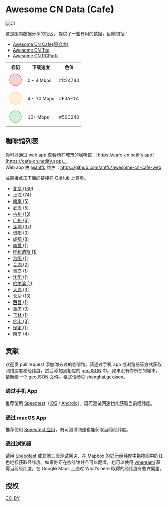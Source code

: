 # Awesome CN Data (Cafe)
![CI](https://github.com/ElaWorkshop/awesome-cn-cafe/workflows/CI/badge.svg)

这是国内数据分享的社区，提供了一些有用的数据，目前包括：

- [Awesome CN Cafe(原仓库)](https://github.com/Lanseria/awesome-cn-data)
- [Awesome CN Tea](https://github.com/Lanseria/awesome-cn-data/tree/tea)
- [Awesome CN RCPark](https://github.com/Lanseria/awesome-cn-data/tree/rc-park)

<table>
<tr><th>标记</th><th>下载速度</th><th>色值</th></tr>
<tr><td><img src="resources/markers/slow.png" width="50" alt="Slow marker"></td><td>0 ~ 4 Mbps</td><td>#C24740</td></tr>
<tr><td><img src="resources/markers/moderate.png" width="50" alt="Moderate marker"></td><td>4 ~ 10 Mbps</td><td>#F3AE1A</td></tr>
<tr><td><img src="resources/markers/fast.png" width="50" alt="Fast marker"></td><td>10+ Mbps</td><td>#50C240</td></tr>
</table>


## 咖啡馆列表

你可以通过 web app 查看所在城市的咖啡馆：[https://cafe-cn.netlify.app](https://cafe-cn.netlify.app)。  
Web app 由 [@antfu](https://github.com/antfu) 维护：https://github.com/antfu/awesome-cn-cafe-web

或直接点击下面的链接在 GitHub 上查看。

* [北京 (139)](beijing.geojson)
* [上海 (74)](shanghai.geojson)
* [南京 (5)](nanjing.geojson)
* [武汉 (5)](wuhan.geojson)
* [杭州 (13)](hangzhou.geojson)
* [广州 (6)](guangzhou.geojson)
* [深圳 (37)](shenzhen.geojson)
* [贵阳 (3)](guiyang.geojson)
* [成都 (8)](chengdu.geojson)
* [南昌 (1)](nanchang.geojson)
* [呼和浩特 (1)](hohhot.geojson)
* [洛阳 (1)](luoyang.geojson)
* [芜湖 (2)](wuhu.geojson)
* [青岛 (1)](qingdao.geojson)
* [沈阳 (1)](shenyang.geojson)
* [哈尔滨 (1)](harbin.geojson)
* [大连 (3)](dalian.geojson)
* [长沙 (13)](changsha.geojson)
* [西昌 (1)](xichang.geojson)
* [重庆 (3)](chongqing.geojson)
* [玉林 (1)](yulin.geojson)
* [佛山 (3)](foshan.geojson)
* [保定 (1)](baoding.geojson)
* [南宁 (4)](nanning.geojson)

## 贡献

欢迎发 pull request 添加你去过的咖啡馆。请通过手机 app 或浏览器等方式获取网络速度和经纬度，然后添加到相应的 [geoJSON](http://geojson.org/geojson-spec.html) 中。如果没有你所在的城市，请新建一个 geoJSON 文件。格式请参见 [shanghai.geojson](shanghai.geojson)。

### 通过手机 App

推荐使用 [Speedtest](http://www.speedtest.net/mobile/)（[iOS](https://itunes.apple.com/app/speedtest-net-mobile-speed/id300704847?mt=8) / [Android](https://play.google.com/store/apps/details?id=org.zwanoo.android.speedtest)），既可测试网速也能获取当前经纬度。

### 通过 macOS App

推荐使用 [Speedtest 应用](https://apps.apple.com/us/app/speedtest-by-ookla/id1153157709?mt=12)，既可测试网速也能获取当前经纬度。

### 通过浏览器

请用 [Speedtest](http://speedtest.net) 或其他工具测试网速、在 Mapbox 的[显示经纬度](https://www.mapbox.com/mapbox.js/example/v1.0.0/select-center-form/)中拖拽图中的红色地标获取经纬度。如果你正在咖啡馆并且可以翻墙，也可以使用 [whereami](https://xavierchow.github.io/whereami/) 获得当前经纬度。在 Google Maps 上通过 What’s here 取得的经纬度有些许偏差。

## 授权
[CC-BY](http://creativecommons.org/licenses/by/4.0/)
